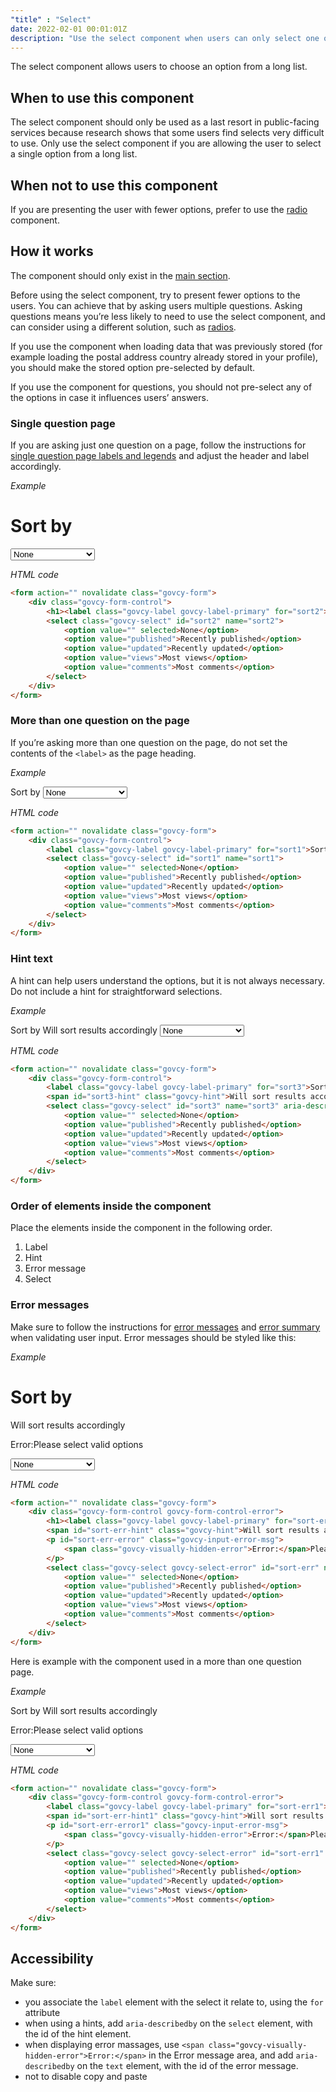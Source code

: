 ```yaml
---
"title" : "Select"
date: 2022-02-01 00:01:01Z
description: "Use the select component when users can only select one option from a long list."
---
```

The select component allows users to choose an option from a long list.

## When to use this component
The select component should only be used as a last resort in public-facing services because research shows that some users find selects very difficult to use. Only use the select component if you are allowing the user to select a single option from a long list.

## When not to use this component
If you are presenting the user with fewer options, prefer to use the [radio](../radio) component.

## How it works
The component should only exist in the [main section](../../getting-started/page-template/#sections). 

Before using the select component, try to present fewer options to the users. You can achieve that by asking users multiple questions. Asking questions means you’re less likely to need to use the select component, and can consider using a different solution, such as [radios](../radio).

If you use the component when loading data that was previously stored (for example loading the postal address country already stored in your profile), you should make the stored option pre-selected by default.

If you use the component for questions, you should not pre-select any of the options in case it influences users’ answers.

### Single question page
If you are asking just one question on a page, follow the instructions for [single question page labels and legends](../../patterns/labels_and_legend_headings/#single-question-page) and adjust the header and label accordingly. 

*Example*
<div class="govcy-container govcy-p-4 govcy-br-1 govcy-br-standard govcy-mb-4">
<div class="govcy-form">
    <div class="govcy-form-control">
        <h1><label class="govcy-label govcy-label-primary" for="sort2">Sort by</label></h1>
        <select class="govcy-select" id="sort2" name="sort2">
            <option value="" selected>None</option>
            <option value="published">Recently published</option>
            <option value="updated">Recently updated</option>
            <option value="views">Most views</option>
            <option value="comments">Most comments</option>
        </select>
    </div>
</div>
</div>

*HTML code*
```html
<form action="" novalidate class="govcy-form">
    <div class="govcy-form-control">
        <h1><label class="govcy-label govcy-label-primary" for="sort2">Sort by</label></h1>
        <select class="govcy-select" id="sort2" name="sort2">
            <option value="" selected>None</option>
            <option value="published">Recently published</option>
            <option value="updated">Recently updated</option>
            <option value="views">Most views</option>
            <option value="comments">Most comments</option>
        </select>
    </div>
</form>
```
### More than one question on the page
If you’re asking more than one question on the page, do not set the contents of the `<label>` as the page heading.

*Example*
<div class="govcy-container govcy-p-4 govcy-br-1 govcy-br-standard govcy-mb-4">
<div class="govcy-form">
    <div class="govcy-form-control">
        <label class="govcy-label govcy-label-primary" for="sort1">Sort by</label>
        <select class="govcy-select" id="sort1" name="sort1">
            <option value="" selected>None</option>
            <option value="published">Recently published</option>
            <option value="updated">Recently updated</option>
            <option value="views">Most views</option>
            <option value="comments">Most comments</option>
        </select>
    </div>
</div>
</div>

*HTML code*
```html
<form action="" novalidate class="govcy-form">
    <div class="govcy-form-control">
        <label class="govcy-label govcy-label-primary" for="sort1">Sort by</label>
        <select class="govcy-select" id="sort1" name="sort1">
            <option value="" selected>None</option>
            <option value="published">Recently published</option>
            <option value="updated">Recently updated</option>
            <option value="views">Most views</option>
            <option value="comments">Most comments</option>
        </select>
    </div>
</form>
```
### Hint text
A hint can help users understand the options, but it is not always necessary.  Do not include a hint for straightforward selections.

*Example*
<div class="govcy-container govcy-p-4 govcy-br-1 govcy-br-standard govcy-mb-4">
<div class="govcy-form">
    <div class="govcy-form-control">
        <label class="govcy-label govcy-label-primary" for="sort3">Sort by</label>
        <span id="sort3-hint" class="govcy-hint">Will sort results accordingly</span>
        <select class="govcy-select" id="sort3" name="sort3" aria-describedby="sort3-hint">
            <option value="" selected>None</option>
            <option value="published">Recently published</option>
            <option value="updated">Recently updated</option>
            <option value="views">Most views</option>
            <option value="comments">Most comments</option>
        </select>
    </div>
</div>
</div>

*HTML code*
```html
<form action="" novalidate class="govcy-form">
    <div class="govcy-form-control">
        <label class="govcy-label govcy-label-primary" for="sort3">Sort by</label>
        <span id="sort3-hint" class="govcy-hint">Will sort results accordingly</span>
        <select class="govcy-select" id="sort3" name="sort3" aria-describedby="sort3-hint">
            <option value="" selected>None</option>
            <option value="published">Recently published</option>
            <option value="updated">Recently updated</option>
            <option value="views">Most views</option>
            <option value="comments">Most comments</option>
        </select>
    </div>
</form>
```

### Order of elements inside the component
Place the elements inside the component in the following order.
1. Label
2. Hint
3. Error message
4. Select

### Error messages
Make sure to follow the instructions for [error messages](../error_message) and [error summary](../error_summary) when validating user input. Error messages should be styled like this:

*Example*
<div class="govcy-container govcy-p-4 govcy-br-1 govcy-br-standard govcy-mb-4">
<div class="govcy-form">
    <div class="govcy-form-control govcy-form-control-error">
        <h1><label class="govcy-label govcy-label-primary" for="sort-err">Sort by</label></h1>
        <span id="sort-err-hint" class="govcy-hint">Will sort results accordingly</span>
        <p id="sort-err-error" class="govcy-input-error-msg">
            <span class="govcy-visually-hidden-error">Error:</span>Please select valid options
        </p>
        <select class="govcy-select govcy-select-error" id="sort-err" name="sort-err" aria-describedby="sort-err-hint sort-err-error">
            <option value="" selected>None</option>
            <option value="published">Recently published</option>
            <option value="updated">Recently updated</option>
            <option value="views">Most views</option>
            <option value="comments">Most comments</option>
        </select>
    </div>
</div>
</div>

*HTML code*
```html
<form action="" novalidate class="govcy-form">
    <div class="govcy-form-control govcy-form-control-error">
        <h1><label class="govcy-label govcy-label-primary" for="sort-err">Sort by</label></h1>
        <span id="sort-err-hint" class="govcy-hint">Will sort results accordingly</span>
        <p id="sort-err-error" class="govcy-input-error-msg">
            <span class="govcy-visually-hidden-error">Error:</span>Please select valid options
        </p>
        <select class="govcy-select govcy-select-error" id="sort-err" name="sort-err" aria-describedby="sort-err-hint sort-err-error">
            <option value="" selected>None</option>
            <option value="published">Recently published</option>
            <option value="updated">Recently updated</option>
            <option value="views">Most views</option>
            <option value="comments">Most comments</option>
        </select>
    </div>
</form>
```
Here is example with the component used in a more than one question page.

*Example*
<div class="govcy-container govcy-p-4 govcy-br-1 govcy-br-standard govcy-mb-4">
<div class="govcy-form">
    <div class="govcy-form-control govcy-form-control-error">
        <label class="govcy-label govcy-label-primary" for="sort-err1">Sort by</label>
        <span id="sort-err-hint1" class="govcy-hint">Will sort results accordingly</span>
        <p id="sort-err-error1" class="govcy-input-error-msg">
            <span class="govcy-visually-hidden-error">Error:</span>Please select valid options
        </p>
        <select class="govcy-select govcy-select-error" id="sort-err1" name="sort-err1" aria-describedby="sort-err-hint1 sort-err-error1">
            <option value="" selected>None</option>
            <option value="published">Recently published</option>
            <option value="updated">Recently updated</option>
            <option value="views">Most views</option>
            <option value="comments">Most comments</option>
        </select>
    </div>
</div>
</div>

*HTML code*
```html
<form action="" novalidate class="govcy-form">
    <div class="govcy-form-control govcy-form-control-error">
        <label class="govcy-label govcy-label-primary" for="sort-err1">Sort by</label>
        <span id="sort-err-hint1" class="govcy-hint">Will sort results accordingly</span>
        <p id="sort-err-error1" class="govcy-input-error-msg">
            <span class="govcy-visually-hidden-error">Error:</span>Please select valid options
        </p>
        <select class="govcy-select govcy-select-error" id="sort-err1" name="sort-err1" aria-describedby="sort-err-hint1 sort-err-error1">
            <option value="" selected>None</option>
            <option value="published">Recently published</option>
            <option value="updated">Recently updated</option>
            <option value="views">Most views</option>
            <option value="comments">Most comments</option>
        </select>
    </div>
</form>
```

## Accessibility
Make sure:
- you associate the `label` element with the select it relate to, using the `for` attribute
- when using a hints, add  `aria-describedby` on the `select` element, with the id of the hint element. 
- when displaying error massages, use `<span class="govcy-visually-hidden-error">Error:</span>` in the Error message area, and add  `aria-describedby` on the `text` element, with the id of the error message. 
- not to disable copy and paste